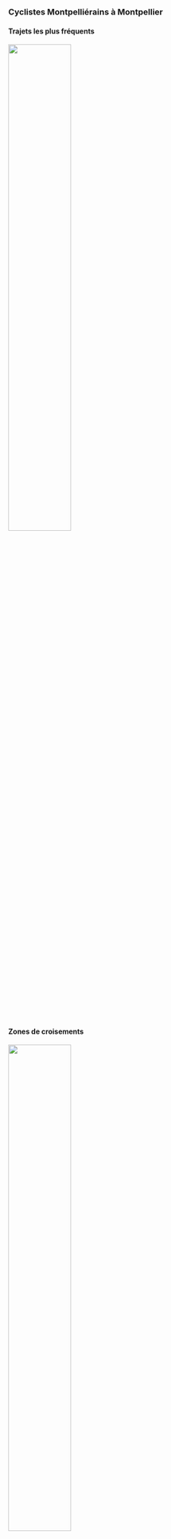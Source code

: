 ### Cyclistes Montpelliérains à Montpellier

#### Trajets les plus fréquents

<img src="https://gitlab.com/JeSuisUnDesDeux/jesuisundesdeux/raw/master/datas/traces/heatmap_montpellier.png" width="50%" >

#### Zones de croisements

<img src="https://gitlab.com/JeSuisUnDesDeux/jesuisundesdeux/raw/master/datas/traces/heatmap_montpellier_carrefour.png" width="50%" >


#### Ensembles des trajets

<img src="https://gitlab.com/JeSuisUnDesDeux/jesuisundesdeux/raw/master/datas/traces/heatmap_montpellier_all.png" width="50%" >

### Cyclistes Montpelliérains en France

#### Ensembles des trajets

<img src="https://gitlab.com/JeSuisUnDesDeux/jesuisundesdeux/raw/master/datas/traces/heatmap_france_all.png" width="50%" >

### Les cyclistes Montpelliérains

[Adelé Bruno](https://gitlab.com/JeSuisUnDesDeux/jesuisundesdeux/blob/master/datas/traces/bruno.adele/README.md)

[Dassonville Charles](https://gitlab.com/JeSuisUnDesDeux/jesuisundesdeux/blob/master/datas/traces/charles.dassonville/README.md)

[Tyson Aurelien](https://gitlab.com/JeSuisUnDesDeux/jesuisundesdeux/blob/master/datas/traces/aurelien.tyson/README.md)

### Generated with strava-local-heatmap
```
# File converted with strava-to-file 
# cd username_strava_folder
# python convert.py -d ~/private/projects/jesuisundesdeux/datas/traces -u $(basename $(pwd))
# ./tool_reduce_gpx_size.sh

MAXNBTITLES=12

# France
BOUNDS=(49.382373 -5.328369 42.867912 11.90918)
#python strava_local_heatmap.py -g ~/private/projects/jesuisundesdeux/datas/traces -f "**/*_reduced_trace.gpx" -m #$MAXNBTITLES -b $BOUNDS -p ~/private/projects/jesuisundesdeux/datas/traces/heatmap_france.png -d #~/private/projects/jesuisundesdeux/datas/traces/heatmap_france.csv

python strava_local_heatmap.py -g ~/private/projects/jesuisundesdeux/datas/traces -f "**/*_reduced_trace.gpx" -m $MAXNBTITLES -b $BOUNDS -p ~/private/projects/jesuisundesdeux/datas/traces/heatmap_france_all.png -d ~/private/projects/jesuisundesdeux/datas/traces/heatmap_france_all. -a false


# Montpellier
BOUNDS=(43.629366 3.835258 43.576101 3.97533)
python strava_local_heatmap.py -g ~/private/projects/jesuisundesdeux/datas/traces -f "**/*_reduced_trace.gpx" -m $MAXNBTITLES -b $BOUNDS -p ~/private/projects/jesuisundesdeux/datas/traces/heatmap_montpellier.png -d ~/private/projects/jesuisundesdeux/datas/traces/heatmap_montpellier.csv

python strava_local_heatmap.py -g ~/private/projects/jesuisundesdeux/datas/traces -f "**/*_junction_trace.gpx" -m $MAXNBTITLES -b $BOUNDS -p ~/private/projects/jesuisundesdeux/datas/traces/heatmap_montpellier_carrefour.png -d ~/private/projects/jesuisundesdeux/datas/traces/heatmap_montpellier_carrefour.csv


python strava_local_heatmap.py -g ~/private/projects/jesuisundesdeux/datas/traces -f "**/*_reduced_trace.gpx" -m $MAXNBTITLES -b $BOUNDS -p ~/private/projects/jesuisundesdeux/datas/traces/heatmap_montpellier_all.png -d ~/private/projects/jesuisundesdeux/datas/traces/heatmap_montpellier_all.csv -a false

TRACEUSERS=(aurelien.tyson bruno.adele charles.dassonville)
for TRACEUSER in $TRACEUSERS; do
    # France
    BOUNDS=(49.382373 -5.328369 42.867912 11.90918)
    python strava_local_heatmap.py -g ~/private/projects/jesuisundesdeux/datas/traces/$TRACEUSER -f "*_reduced_trace.gpx" -m $MAXNBTITLES -b $BOUNDS -p ~/private/projects/jesuisundesdeux/datas/traces/$TRACEUSER/heatmap_${TRACEUSER}_france.png -d ~/private/projects/jesuisundesdeux/datas/traces/$TRACEUSER/heatmap_${TRACEUSER}_france.csv

    python strava_local_heatmap.py -g ~/private/projects/jesuisundesdeux/datas/traces/$TRACEUSER -f "*_reduced_trace.gpx" -m $MAXNBTITLES -b $BOUNDS -p ~/private/projects/jesuisundesdeux/datas/traces/$TRACEUSER/heatmap_${TRACEUSER}_france_all.png -d ~/private/projects/jesuisundesdeux/datas/traces/$TRACEUSER/heatmap_${TRACEUSER}_france_all.csv -a false

    # Montpellier
    BOUNDS=(43.629366 3.835258 43.576101 3.97533)
    python strava_local_heatmap.py -g ~/private/projects/jesuisundesdeux/datas/traces/$TRACEUSER -f "*_reduced_trace.gpx" -m $MAXNBTITLES -b $BOUNDS -p ~/private/projects/jesuisundesdeux/datas/traces/$TRACEUSER/heatmap_${TRACEUSER}_montpellier.png -d ~/private/projects/jesuisundesdeux/datas/traces/$TRACEUSER/heatmap_${TRACEUSER}_montpellier.csv

    python strava_local_heatmap.py -g ~/private/projects/jesuisundesdeux/datas/traces/$TRACEUSER -f "*_junction_trace.gpx" -m $MAXNBTITLES -b $BOUNDS -p ~/private/projects/jesuisundesdeux/datas/traces/$TRACEUSER/heatmap_${TRACEUSER}_montpellier_carrefour.png -d ~/private/projects/jesuisundesdeux/datas/traces/$TRACEUSER/heatmap_${TRACEUSER}_montpellier_carrefour.csv


    python strava_local_heatmap.py -g ~/private/projects/jesuisundesdeux/datas/traces/$TRACEUSER -f "*_reduced_trace.gpx" -m $MAXNBTITLES -b $BOUNDS -p ~/private/projects/jesuisundesdeux/datas/traces/$TRACEUSER/heatmap_${TRACEUSER}_montpellier_all.png -d ~/private/projects/jesuisundesdeux/datas/traces/$TRACEUSER/heatmap_${TRACEUSER}_montpellier_all.csv -a false
done
```
